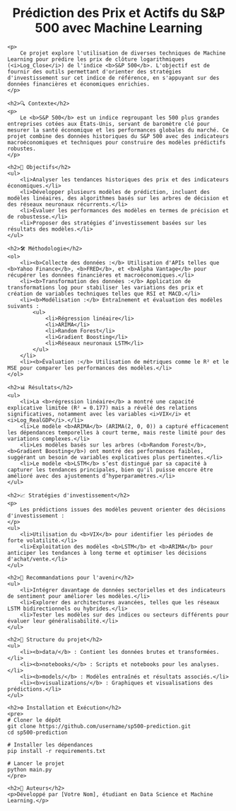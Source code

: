 <!DOCTYPE html>
<html>
<head>
    <title>Prédiction des Prix et Actifs du S&P 500 avec Machine Learning</title>
</head>
<body>
    <h1 align="center">Prédiction des Prix et Actifs du S&P 500 avec Machine Learning</h1>
    
    <p>
        Ce projet explore l'utilisation de diverses techniques de Machine Learning pour prédire les prix de clôture logarithmiques (<i>Log_Close</i>) de l'indice <b>S&P 500</b>. L'objectif est de fournir des outils permettant d'orienter des stratégies d'investissement sur cet indice de référence, en s'appuyant sur des données financières et économiques enrichies.
    </p>

    <h2>🔍 Contexte</h2>
    <p>
        Le <b>S&P 500</b> est un indice regroupant les 500 plus grandes entreprises cotées aux États-Unis, servant de baromètre clé pour mesurer la santé économique et les performances globales du marché. Ce projet combine des données historiques du S&P 500 avec des indicateurs macroéconomiques et techniques pour construire des modèles prédictifs robustes.
    </p>

    <h2>🎯 Objectifs</h2>
    <ul>
        <li>Analyser les tendances historiques des prix et des indicateurs économiques.</li>
        <li>Développer plusieurs modèles de prédiction, incluant des modèles linéaires, des algorithmes basés sur les arbres de décision et des réseaux neuronaux récurrents.</li>
        <li>Évaluer les performances des modèles en termes de précision et de robustesse.</li>
        <li>Proposer des stratégies d’investissement basées sur les résultats des modèles.</li>
    </ul>

    <h2>🛠️ Méthodologie</h2>
    <ol>
        <li><b>Collecte des données :</b> Utilisation d'APIs telles que <b>Yahoo Finance</b>, <b>FRED</b>, et <b>Alpha Vantage</b> pour récupérer les données financières et macroéconomiques.</li>
        <li><b>Transformation des données :</b> Application de transformations log pour stabiliser les variations des prix et création de variables techniques telles que RSI et MACD.</li>
        <li><b>Modélisation :</b> Entraînement et évaluation des modèles suivants :
            <ul>
                <li>Régression linéaire</li>
                <li>ARIMA</li>
                <li>Random Forest</li>
                <li>Gradient Boosting</li>
                <li>Réseaux neuronaux LSTM</li>
            </ul>
        </li>
        <li><b>Évaluation :</b> Utilisation de métriques comme le R² et le MSE pour comparer les performances des modèles.</li>
    </ol>

    <h2>📊 Résultats</h2>
    <ul>
        <li>La <b>régression linéaire</b> a montré une capacité explicative limitée (R² = 0.177) mais a révélé des relations significatives, notamment avec les variables <i>VIX</i> et <i>Log_RealGDP</i>.</li>
        <li>Le modèle <b>ARIMA</b> (ARIMA(2, 0, 0)) a capturé efficacement les dépendances temporelles à court terme, mais reste limité pour des variations complexes.</li>
        <li>Les modèles basés sur les arbres (<b>Random Forest</b>, <b>Gradient Boosting</b>) ont montré des performances faibles, suggérant un besoin de variables explicatives plus pertinentes.</li>
        <li>Le modèle <b>LSTM</b> s’est distingué par sa capacité à capturer les tendances principales, bien qu'il puisse encore être amélioré avec des ajustements d’hyperparamètres.</li>
    </ul>

    <h2>📈 Stratégies d'investissement</h2>
    <p>
        Les prédictions issues des modèles peuvent orienter des décisions d'investissement :
    </p>
    <ul>
        <li>Utilisation du <b>VIX</b> pour identifier les périodes de forte volatilité.</li>
        <li>Exploitation des modèles <b>LSTM</b> et <b>ARIMA</b> pour anticiper les tendances à long terme et optimiser les décisions d'achat/vente.</li>
    </ul>

    <h2>🔮 Recommandations pour l'avenir</h2>
    <ul>
        <li>Intégrer davantage de données sectorielles et des indicateurs de sentiment pour améliorer les modèles.</li>
        <li>Explorer des architectures avancées, telles que les réseaux LSTM bidirectionnels ou hybrides.</li>
        <li>Tester les modèles sur des indices ou secteurs différents pour évaluer leur généralisabilité.</li>
    </ul>

    <h2>📁 Structure du projet</h2>
    <ul>
        <li><b>data/</b> : Contient les données brutes et transformées.</li>
        <li><b>notebooks/</b> : Scripts et notebooks pour les analyses.</li>
        <li><b>models/</b> : Modèles entraînés et résultats associés.</li>
        <li><b>visualizations/</b> : Graphiques et visualisations des prédictions.</li>
    </ul>

    <h2>⚙️ Installation et Exécution</h2>
    <pre>
    # Cloner le dépôt
    git clone https://github.com/username/sp500-prediction.git
    cd sp500-prediction

    # Installer les dépendances
    pip install -r requirements.txt

    # Lancer le projet
    python main.py
    </pre>

    <h2>📝 Auteurs</h2>
    <p>Développé par [Votre Nom], étudiant en Data Science et Machine Learning.</p>
</body>
</html>
